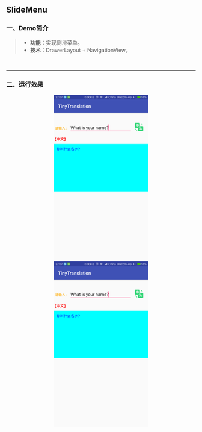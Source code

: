 ## SlideMenu

### 一、Demo简介

> * **功能**：实现侧滑菜单。
> * **技术**：DrawerLayout + NavigationView。

<br/>

***

### 二、运行效果

<div align=center><img src="https://github.com/Yuziquan/Best_Practices_In_Android/blob/master/Typical%20Demos/TinyTranslation/Screenshots/1.png" width=250 height=440 />



<div align=center><img src="https://github.com/Yuziquan/Best_Practices_In_Android/blob/master/Typical%20Demos/TinyTranslation/Screenshots/1.png" width=250 height=440 />